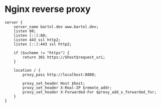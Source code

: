 # Nginx reverse proxy

	server {
		server_name bartol.dev www.bartol.dev;
		listen 80;
		listen [::]:80;
		listen 443 ssl http2;
		listen [::]:443 ssl http2;

		if ($scheme != "https") {
			return 301 https://$host$request_uri;
		}

		location / {
			proxy_pass http://localhost:8080;

			proxy_set_header Host $host;
			proxy_set_header X-Real-IP $remote_addr;
			proxy_set_header X-Forwarded-For $proxy_add_x_forwarded_for;
		}
	}
